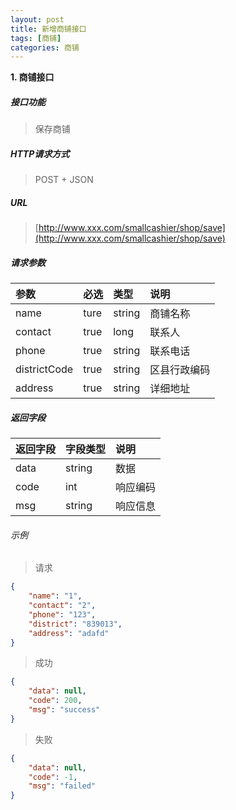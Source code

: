 ```yaml
---
layout: post
title: 新增商铺接口
tags: [商铺]
categories: 商铺 
---
```

**1\. 商铺接口**
##### 接口功能
> 保存商铺

##### HTTP请求方式
> POST + JSON

##### URL
> [http://www.xxx.com/smallcashier/shop/save](http://www.xxx.com/smallcashier/shop/save)

##### 请求参数

|参数|必选|类型|说明|
|:---|:---|:---|:---|
|name|ture|string|商铺名称|
|contact|true|long|联系人|
|phone|true|string|联系电话|
|districtCode|true|string|区县行政编码|
|address|true|string|详细地址|

##### 返回字段

|返回字段|字段类型|说明|
|:---|:---|:---|
|data|string|数据|
|code|int|响应编码|
|msg|string|响应信息|


###### 示例
> 请求
``` json
{
	"name": "1",
	"contact": "2",
	"phone": "123",
	"district": "839013",
	"address": "adafd"
}
```
> 成功
``` json
{
    "data": null,
    "code": 200,
    "msg": "success"
}
```
> 失败
``` json
{
    "data": null,
    "code": -1,
    "msg": "failed"
}
```